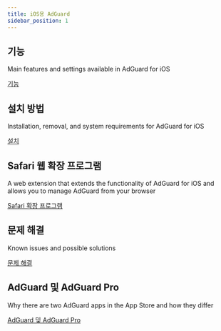```yaml
---
title: iOS용 AdGuard
sidebar_position: 1
---
```


## 기능

Main features and settings available in AdGuard for iOS

[기능](/adguard-for-ios/features/features.md)

## 설치 방법

Installation, removal, and system requirements for AdGuard for iOS

[설치](/adguard-for-ios/installation.md)

## Safari 웹 확장 프로그램

A web extension that extends the functionality of AdGuard for iOS and allows you to manage AdGuard from your browser

[Safari 확장 프로그램](/adguard-for-ios/web-extension.md)

## 문제 해결

Known issues and possible solutions

[문제 해결](/adguard-for-ios/solving-problems/solving-problems.md)

## AdGuard 및 AdGuard Pro

Why there are two AdGuard apps in the App Store and how they differ

[AdGuard 및 AdGuard Pro](/adguard-for-ios/adguard-and-adguard-pro.md)
